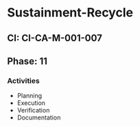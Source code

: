 # Sustainment-Recycle

## CI: CI-CA-M-001-007
## Phase: 11

### Activities
- Planning
- Execution
- Verification
- Documentation

